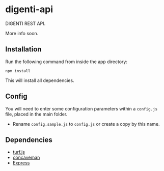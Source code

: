 # digenti-api

DIGENTI REST API.

More info soon.

## Installation

Run the following command from inside the app directory:

```
npm install
```

This will install all dependencies.

## Config

You will need to enter some configuration parameters within a `config.js` file, placed in the main folder.

- Rename `config.sample.js` to `config.js` or create a copy by this name.

## Dependencies

- [turf.js](https://github.com/Turfjs/turf)
- [concaveman](https://github.com/mapbox/concaveman)
- [Express](http://expressjs.com/)
